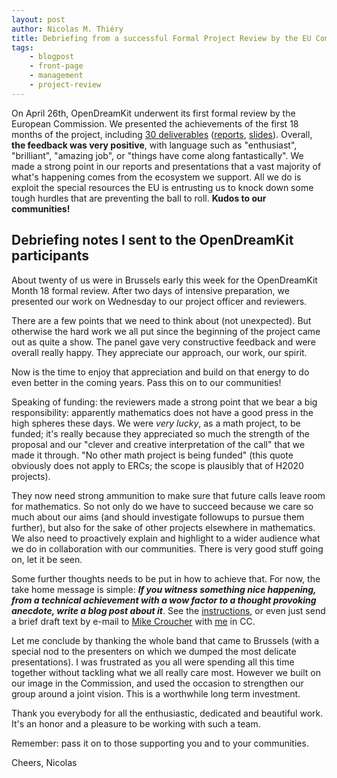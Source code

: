 ```yaml
---
layout: post
author: Nicolas M. Thiéry
title: Debriefing from a successful Formal Project Review by the EU Commission
tags:
    - blogpost
    - front-page
    - management
    - project-review
---
```


On April 26th, OpenDreamKit underwent its first formal review by the
European Commission. We presented the achievements of the first 18
months of the project, including
[30 deliverables](https://github.com/OpenDreamKit/OpenDreamKit/issues?q=label%3AReportingPeriod1)
([reports](/events_activities/reports/), [slides](/meetings/2017-04-26-ProjectReviewPresentations/)).
Overall, **the feedback was very positive**, with language such as
"enthusiast", "brilliant", "amazing job", or "things have come along
fantastically". We made a strong point in our reports and
presentations that a vast majority of what's happening comes from the
ecosystem we support. All we do is exploit the special resources the
EU is entrusting us to knock down some tough hurdles that are
preventing the ball to roll. **Kudos to our communities!**

## Debriefing notes I sent to the OpenDreamKit participants

About twenty of us were in Brussels early this week for the
OpenDreamKit Month 18 formal review. After two days of intensive
preparation, we presented our work on Wednesday to our project officer
and reviewers.

There are a few points that we need to think about (not unexpected).
But otherwise the hard work we all put since the beginning of the
project came out as quite a show. The panel gave very constructive
feedback and were overall really happy. They appreciate our approach,
our work, our spirit.

Now is the time to enjoy that appreciation and build on that energy to
do even better in the coming years. Pass this on to our communities!

Speaking of funding: the reviewers made a strong point that we bear a
big responsibility: apparently mathematics does not have a good press
in the high spheres these days. We were *very lucky*, as a math
project, to be funded; it's really because they appreciated so much
the strength of the proposal and our "clever and creative
interpretation of the call" that we made it through. "No other math
project is being funded" (this quote obviously does not apply to
ERCs; the scope is plausibly that of H2020 projects).

They now need strong ammunition to make sure that future calls leave
room for mathematics. So not only do we have to succeed because we
care so much about our aims (and should investigate followups to
pursue them further), but also for the sake of other projects
elsewhere in mathematics. We also need to proactively explain and
highlight to a wider audience what we do in collaboration with our
communities. There is very good stuff going on, let it be seen.

Some further thoughts needs to be put in how to achieve that. For now,
the take home message is simple: ***If you witness something nice
happening, from a technical achievement with a wow factor to a thought
provoking anecdote, write a blog post about it***. See the
[instructions](https://github.com/OpenDreamKit/OpenDreamKit.github.io/blob/master/_posts/README.md),
or even just send a brief draft text by e-mail to
[Mike Croucher](mailto:m.croucher@sheffield.ac.uk) with
[me](mailto:Nicolas.Thiery@u-psud.fr) in CC.

Let me conclude by thanking the whole band that came to Brussels (with
a special nod to the presenters on which we dumped the most delicate
presentations). I was frustrated as you all were spending all this
time together without tackling what we all really care most. However
we built on our image in the Commission, and used the occasion to
strengthen our group around a joint vision. This is a worthwhile long
term investment.

Thank you everybody for all the enthusiastic, dedicated and beautiful
work. It's an honor and a pleasure to be working with such a team.

Remember: pass it on to those supporting you and to your communities.

Cheers,
		Nicolas
